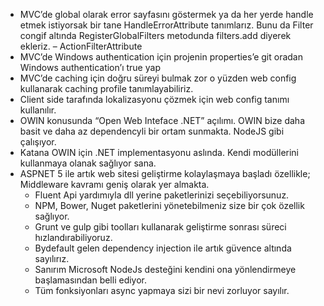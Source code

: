 - MVC’de global olarak error sayfasını göstermek ya da her yerde handle etmek istiyorsak bir tane HandleErrorAttribute tanımlarız. Bunu da Filter congif altında RegisterGlobalFilters metodunda filters.add diyerek ekleriz. – ActionFilterAttribute
- MVC’de Windows authentication için projenin properties’e git oradan Windows authentication’ı true yap
- MVC’de caching için doğru süreyi bulmak zor o yüzden web config kullanarak caching profile tanımlayabiliriz.
- Client side tarafında lokalizasyonu çözmek için web config tanımı kullanılır.
- OWIN konusunda “Open Web Inteface .NET” açılımı. OWIN bize daha basit ve daha az dependencyli bir ortam sunmakta. NodeJS gibi çalışıyor.
- Katana OWIN için .NET implementasyonu aslında. Kendi modüllerini kullanmaya olanak sağlıyor sana.
- ASPNET 5 ile artık web sitesi geliştirme kolaylaşmaya başladı özellikle; Middleware kavramı geniş olarak yer almakta.
	- Fluent Api yardımıyla dll yerine paketlerinizi seçebiliyorsunuz.
	- NPM, Bower, Nuget paketlerini yönetebilmeniz size bir çok özellik sağlıyor.
	- Grunt ve gulp gibi toolları kullanarak geliştirme sonrası süreci hızlandırabiliyoruz.
	- Bydefault gelen dependency injection ile artık güvence altında sayılırız. 
	- Sanırım Microsoft NodeJs desteğini kendini ona yönlendirmeye başlamasından belli ediyor.
	- Tüm fonksiyonları async yapmaya sizi bir nevi zorluyor sayılır.
